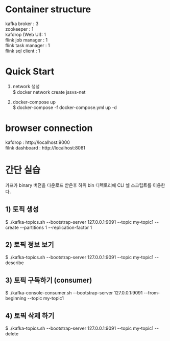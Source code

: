 # Container structure

kafka broker : 3\
zookeeper : 1\
kafdrop (Web UI): 1\
flink job manager : 1\
flink task manager : 1\
flink sql client : 1



# Quick Start

1) network 생성\
$ docker network create jssvs-net

2) docker-compose up\
$ docker-compose -f docker-compose.yml up -d


# browser connection
kafdrop : http://localhost:9000\
filnk dashboard : http://localhost:8081


# 간단 실습

카프카 binary 버전을 다운로드 받은후 하위  bin 디렉토리에 CLI 쉘 스크립트를 이용한다.

## 1) 토픽 생성
$ ./kafka-topics.sh --bootstrap-server 127.0.0.1:9091 --topic my-topic1 --create --partitions 1 --replication-factor 1

## 2) 토픽 정보 보기
$ ./kafka-topics.sh --bootstrap-server 127.0.0.1:9091 --topic my-topic1 --describe

## 3) 토픽 구독하기 (consumer)
$ ./kafka-console-consumer.sh --bootstrap-server 127.0.0.1:9091 --from-beginning --topic my-topic1

## 4) 토픽 삭제 하기
$ ./kafka-topics.sh --bootstrap-server 127.0.0.1:9091 --topic my-topic1 --delete
